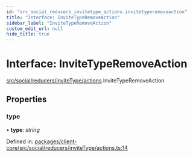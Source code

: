 ```yaml
---
id: "src_social_reducers_invitetype_actions.invitetyperemoveaction"
title: "Interface: InviteTypeRemoveAction"
sidebar_label: "InviteTypeRemoveAction"
custom_edit_url: null
hide_title: true
---
```


# Interface: InviteTypeRemoveAction

[src/social/reducers/inviteType/actions](../modules/src_social_reducers_invitetype_actions.md).InviteTypeRemoveAction

## Properties

### type

• **type**: *string*

Defined in: [packages/client-core/src/social/reducers/inviteType/actions.ts:14](https://github.com/xr3ngine/xr3ngine/blob/2d83606b6/packages/client-core/src/social/reducers/inviteType/actions.ts#L14)
